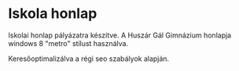 # Iskola honlap
Iskolai honlap pályázatra készítve. A Huszár Gál Gimnázium honlapja windows 8 "metro" stílust használva.

Keresőoptimalizálva a régi seo szabályok alapján.
